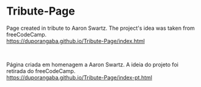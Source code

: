 # Tribute-Page
Page created in tribute to Aaron Swartz. The project's idea was taken from freeCodeCamp.
<br>
https://duporangaba.github.io/Tribute-Page/index.html

<br>

Página criada em homenagem a Aaron Swartz. A ideia do projeto foi retirada do freeCodeCamp.
<br>
https://duporangaba.github.io/Tribute-Page/index-pt.html
